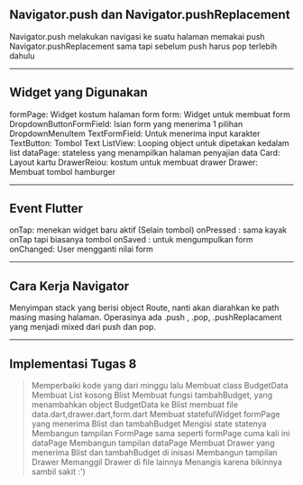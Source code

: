 ## Navigator.push dan Navigator.pushReplacement
Navigator.push melakukan navigasi ke suatu halaman memakai push
Navigator.pushReplacement sama tapi sebelum push harus pop terlebih dahulu

---

## Widget yang Digunakan
formPage: Widget kostum halaman form
form: Widget untuk membuat form
DropdownButtonFormField: Isian form yang menerima 1 pilihan DropdownMenuItem
TextFormField: Untuk menerima input karakter
TextButton: Tombol Text
ListView: Looping object untuk dipetakan kedalam list
dataPage: stateless yang menampilkan halaman penyajian data
Card: Layout kartu
DrawerReiou: kostum untuk membuat drawer
Drawer: Membuat tombol hamburger

---

## Event Flutter
onTap: menekan widget baru aktif (Selain tombol)
onPressed : sama kayak onTap tapi biasanya tombol
onSaved : untuk mengumpulkan form
onChanged: User mengganti nilai form

---
## Cara Kerja Navigator
Menyimpan stack yang berisi object Route, nanti akan diarahkan ke path masing masing halaman.
Operasinya ada  .push , .pop, .pushReplacament yang menjadi mixed dari push dan pop.

---
## Implementasi Tugas 8

>Memperbaiki kode yang dari minggu lalu
>Membuat class BudgetData
>Membuat List kosong Blist
>Membuat fungsi tambahBudget, yang menambahkan object BudgetData ke Blist
>membuat file data.dart,drawer.dart,form.dart
>Membuat statefulWidget formPage yang menerima Blist dan tambahBudget
>Mengisi state statenya 
>Membangun tampilan FormPage
>sama seperti formPage cuma kali ini dataPage
>Membangun tampilan dataPage
>Membuat Drawer yang menerima Blist dan tambahBudget di inisasi
>Membangun tampilan Drawer
>Memanggil Drawer di file lainnya
>Menangis karena bikinnya sambil sakit :')
